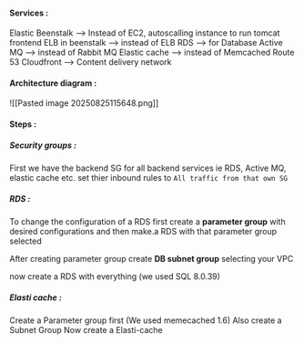 #### Services :
Elastic Beenstalk --> Instead of EC2, autoscalling instance to run tomcat frontend
ELB in beenstalk --> instead of ELB
RDS --> for Database
Active MQ --> instead of Rabbit MQ
Elastic cache --> instead of Memcached
Route 53
Cloudfront --> Content delivery network

#### Architecture diagram :

![[Pasted image 20250825115648.png]]

#### Steps :
##### Security groups :

First we have the backend SG for all backend services ie RDS, Active MQ, elastic cache etc. set thier inbound rules to `All traffic from that own SG`

##### RDS :
To change the configuration of a RDS first create a __parameter group__ with desired configurations and then make.a RDS with that parameter group selected

After creating parameter group create __DB subnet group__ selecting your VPC

now create a RDS with everything (we used SQL 8.0.39)

##### Elasti cache :
Create a Parameter group first (We used memecached 1.6)
Also create a Subnet Group
Now create a Elasti-cache 












